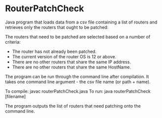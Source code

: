 # RouterPatchCheck
Java program that loads data from a csv file containing a list of routers and retrieves only the routers that ought to be patched:

The routers that need to be patched are selected based on a number of criteria:
- The router has not already been patched.
- The current version of the router OS is 12 or above.
- There are no other routers that share the same IP address.
- There are no other routers that share the same HostName.


The program can be run through the command line after compilation. It takes one command line argument - the csv file name (or path + name).

To compile: javac routerPatchCheck.java
To run: java routerPatchCheck [filename]

The program outputs the list of routers that need patching onto the command line. 
